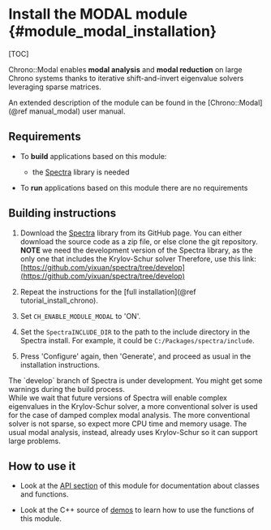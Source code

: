 Install the MODAL module {#module_modal_installation}
==========================

[TOC]

Chrono::Modal enables **modal analysis** and **modal reduction** on large Chrono systems thanks to iterative shift-and-invert eigenvalue solvers leveraging sparse matrices.

An extended description of the module can be found in the [Chrono::Modal](@ref manual_modal) user manual.


## Requirements

- To **build** applications based on this module:
	- the [Spectra](https://spectralib.org/) library is needed

- To **run** applications based on this module there are no requirements


## Building instructions

1. Download the [Spectra](https://spectralib.org/) library from its GitHub page. You can either download the source code as a zip file, or else clone the git repository.
   **NOTE** we need the development version of the Spectra library, as the only one that includes the Krylov-Schur solver Therefore, use this link: [https://github.com/yixuan/spectra/tree/develop](https://github.com/yixuan/spectra/tree/develop)
   
2. Repeat the instructions for the [full installation](@ref tutorial_install_chrono).
  
3. Set `CH_ENABLE_MODULE_MODAL` to 'ON'.

4. Set the `SpectraINCLUDE_DIR` to the path to the include directory in the Spectra install.  For example, it could be `C:/Packages/spectra/include`.
 
5. Press 'Configure' again, then 'Generate', and proceed as usual in the installation instructions.

<div class="ce-info">
The `develop` branch of Spectra is under development. You might get some warnings during the build process. 
</div>

<div class="ce-info">
While we wait that future versions of Spectra will enable complex eigenvalues in the Krylov-Schur solver, a more conventional solver is used for the case of damped complex modal analysis. The more conventional solver is not sparse, so expect more CPU time and memory usage. The usual modal analysis, instead, already uses Krylov-Schur so it can support large problems.
</div>

## How to use it

- Look at the [API section](group__modal__module.html) of this module for documentation about classes and functions.

- Look at the C++ source of [demos](https://github.com/projectchrono/chrono/tree/main/src/demos/modal) to learn how to use the functions of this module.
